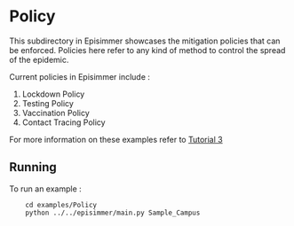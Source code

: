 # Policy
This subdirectory in Episimmer showcases the mitigation policies that can be enforced. Policies here refer to any kind of method to control the spread of the epidemic.

Current policies in Episimmer include :

1. Lockdown Policy
2. Testing Policy
3. Vaccination Policy
4. Contact Tracing Policy

For more information on these examples refer to [Tutorial 3](https://docs.google.com/document/d/121CdfYRg1144kZJoyJMq4xwfuM6vVdLn8bDnMIMMzoY/edit?usp=sharing)

## Running
To run an example :

		cd examples/Policy
		python ../../episimmer/main.py Sample_Campus
